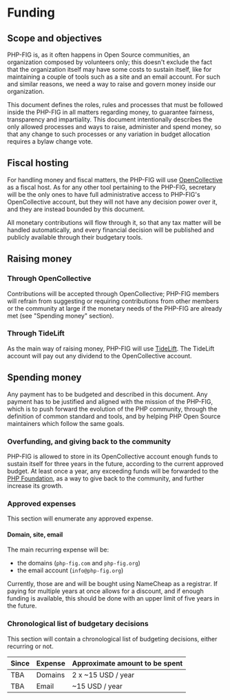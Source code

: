 # Funding

## Scope and objectives

PHP-FIG is, as it often happens in Open Source communities, an organization composed by volunteers only; this doesn't exclude the fact that the organization itself may have some costs to sustain itself, like for maintaining a couple of tools such as a site and an email account. For such and similar reasons, we need a way to raise and govern money inside our organization.

This document defines the roles, rules and processes that must be followed inside the PHP-FIG in all matters regarding money, to guarantee fairness, transparency and impartiality. This document intentionally describes the only allowed processes and ways to raise, administer and spend money, so that any change to such processes or any variation in budget allocation requires a bylaw change vote. 

## Fiscal hosting
For handling money and fiscal matters, the PHP-FIG will use [OpenCollective](https://opencollective.com/) as a fiscal host.
As for any other tool pertaining to the PHP-FIG, secretary will be the only ones to have full administrative access to PHP-FIG's OpenCollective account, but they will not have any decision power over it, and they are instead bounded by this document.

All monetary contributions will flow through it, so that any tax matter will be handled automatically, and every financial decision will be published and publicly available through their budgetary tools.

## Raising money
### Through OpenCollective
Contributions will be accepted through OpenCollective; PHP-FIG members will refrain from suggesting or requiring contributions from other members or the community at large if the monetary needs of the PHP-FIG are already met (see "Spending money" section).

### Through TideLift
As the main way of raising money, PHP-FIG will use [TideLift](https://tidelift.com/).
The TideLift account will pay out any dividend to the OpenCollective account.

## Spending money
Any payment has to be budgeted and described in this document. Any payment has to be justified and aligned with the mission of the PHP-FIG, which is to push forward the evolution of the PHP community, through the definition of common standard and tools, and by helping PHP Open Source maintainers which follow the same goals.

### Overfunding, and giving back to the community
PHP-FIG is allowed to store in its OpenCollective account enough funds to sustain itself for three years in the future, according to the current approved budget.
At least once a year, any exceeding funds will be forwarded to the [PHP Foundation](https://opencollective.com/phpfoundation), as a way to give back to the community, and further increase its growth.

### Approved expenses
This section will enumerate any approved expense.

#### Domain, site, email
The main recurring expense will be:
 * the domains (`php-fig.com` and `php-fig.org`)
 * the email account (`info@php-fig.org`)

Currently, those are and will be bought using NameCheap as a registrar.
If paying for multiple years at once allows for a discount, and if enough funding is available, this should be done with an upper limit of five years in the future.

### Chronological list of budgetary decisions
This section will contain a chronological list of budgeting decisions, either recurring or not.

| Since | Expense | Approximate amount to be spent |
|-------|---------|--------------------------------|
| TBA   | Domains | 2 x ~15 USD / year             |
| TBA   | Email   | ~15 USD / year                 |
